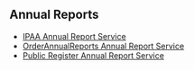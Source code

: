 ## Annual Reports

- [IPAA Annual Report Service](http://www.irsolutions.com/Hardcopy/ipaa)
- [OrderAnnualReports Annual Report Service](https://www.orderannualreports.com/)
- [Public Register Annual Report Service](http://prars.com/)